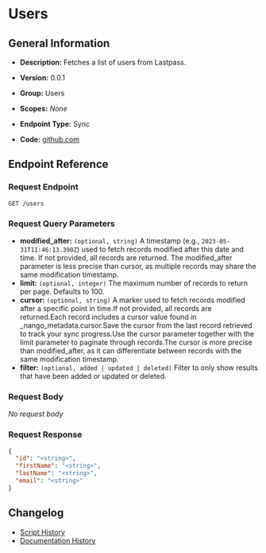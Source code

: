 <!-- BEGIN GENERATED CONTENT -->
# Users

## General Information

- **Description:** Fetches a list of users from Lastpass.

- **Version:** 0.0.1
- **Group:** Users
- **Scopes:** _None_
- **Endpoint Type:** Sync
- **Code:** [github.com](https://github.com/NangoHQ/integration-templates/tree/main/integrations/lastpass/syncs/users.ts)


## Endpoint Reference

### Request Endpoint

`GET /users`

### Request Query Parameters

- **modified_after:** `(optional, string)` A timestamp (e.g., `2023-05-31T11:46:13.390Z`) used to fetch records modified after this date and time. If not provided, all records are returned. The modified_after parameter is less precise than cursor, as multiple records may share the same modification timestamp.
- **limit:** `(optional, integer)` The maximum number of records to return per page. Defaults to 100.
- **cursor:** `(optional, string)` A marker used to fetch records modified after a specific point in time.If not provided, all records are returned.Each record includes a cursor value found in _nango_metadata.cursor.Save the cursor from the last record retrieved to track your sync progress.Use the cursor parameter together with the limit parameter to paginate through records.The cursor is more precise than modified_after, as it can differentiate between records with the same modification timestamp.
- **filter:** `(optional, added | updated | deleted)` Filter to only show results that have been added or updated or deleted.

### Request Body

_No request body_

### Request Response

```json
{
  "id": "<string>",
  "firstName": "<string>",
  "lastName": "<string>",
  "email": "<string>"
}
```

## Changelog

- [Script History](https://github.com/NangoHQ/integration-templates/commits/main/integrations/lastpass/syncs/users.ts)
- [Documentation History](https://github.com/NangoHQ/integration-templates/commits/main/integrations/lastpass/syncs/users.md)

<!-- END  GENERATED CONTENT -->


